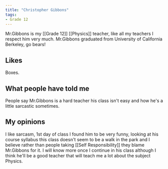 ```yaml
---
title: "Christopher Gibbons"
tags:
- Grade 12
---
```


Mr.Gibbons is my [[Grade 12]] [[Physics]] teacher, like all my teachers I respect him very much. Mr.Gibbons graduated from University of California Berkeley, go bears!

## Likes

Boxes.

## What people have told me

People say Mr.Gibbons is a hard teacher his class isn't easy and how he's a little sarcastic sometimes.

## My opinions

I like sarcasm, 1st day of class I found him to be very funny, looking at his course syllabus this class doesn't seem to be a walk in the park and I believe rather than people taking [[Self Responsibility]] they blame Mr.Gibbons for it. I will know more once I continue in his class although I think he'll be a good teacher that will teach me a lot about the subject Physics.


